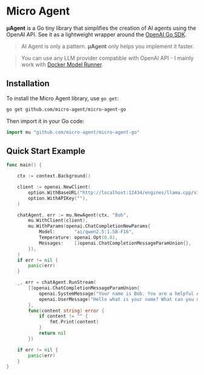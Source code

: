 # Micro Agent

**µAgent** is a Go tiny library that simplifies the creation of AI agents using the OpenAI API. See it as a lightweight wrapper around the [OpenAI Go SDK](https://github.com/openai/openai-go).

> AI Agent is only a pattern. **µAgent** only helps you implement it faster.

> You can use any LLM provider compatible with OpenAI API - I mainly work with [Docker Model Runner](https://docs.docker.com/ai/model-runner/).

## Installation

To install the Micro Agent library, use `go get`:

```bash
go get github.com/micro-agent/micro-agent-go
```

Then import it in your Go code:

```go
import mu "github.com/micro-agent/micro-agent-go"
```

## Quick Start Example

```go
func main() {

	ctx := context.Background()

    client := openai.NewClient(
		option.WithBaseURL("http://localhost:12434/engines/llama.cpp/v1"),
		option.WithAPIKey(""),
	)

	chatAgent, err := mu.NewAgent(ctx, "Bob",
		mu.WithClient(client),
		mu.WithParams(openai.ChatCompletionNewParams{
			Model:       "ai/qwen2.5:1.5B-F16",
			Temperature: openai.Opt(0.0),
			Messages:    []openai.ChatCompletionMessageParamUnion{},
		}),
	)
	if err != nil {
		panic(err)
	}

	_, err = chatAgent.RunStream(
		[]openai.ChatCompletionMessageParamUnion{
			openai.SystemMessage("Your name is Bob. You are a helpful AI assistant."),
			openai.UserMessage("Hello what is your name? What can you do for me?"),
		},
		func(content string) error {
			if content != "" {
				fmt.Print(content)
			}
			return nil 
		})

	if err != nil {
		panic(err)
	}
}
```
